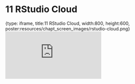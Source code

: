 # 11 RStudio Cloud
 
{type: iframe, title:11 RStudio Cloud, width:800, height:600, poster:resources/chapt_screen_images/rstudio-cloud.png}
![](https://datatrail-jhu.github.io/DataTrail/no_toc/rstudio-cloud.html)
 

 
